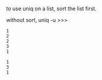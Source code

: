 to use uniq on a list, sort the list first.

without sort, uniq -u >>>
``` Input
1
2
2
3
1
```

``` Ouput
1
3
1
```